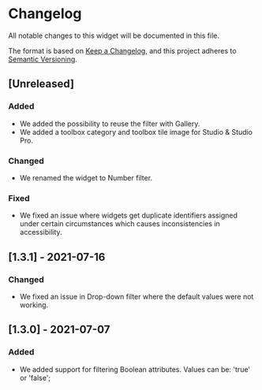 # Changelog
All notable changes to this widget will be documented in this file.

The format is based on [Keep a Changelog](https://keepachangelog.com/en/1.0.0/), and this project adheres to [Semantic Versioning](https://semver.org/spec/v2.0.0.html).

## [Unreleased]

### Added
- We added the possibility to reuse the filter with Gallery.
- We added a toolbox category and toolbox tile image for Studio & Studio Pro.

### Changed
- We renamed the widget to Number filter.

### Fixed
- We fixed an issue where widgets get duplicate identifiers assigned under certain circumstances which causes inconsistencies in accessibility.

## [1.3.1] - 2021-07-16

### Changed
- We fixed an issue in Drop-down filter where the default values were not working.

## [1.3.0] - 2021-07-07

### Added
- We added support for filtering Boolean attributes. Values can be: 'true' or 'false';
